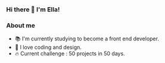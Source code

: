 ### Hi there 👋 I'm Ella!

<!--
**EllaMiri/EllaMiri** is a ✨ _special_ ✨ repository because its `README.md` (this file) appears on your GitHub profile.

Here are some ideas to get you started:

- 🔭 I’m currently working on ...
- 🌱 I’m currently learning ...
- 👯 I’m looking to collaborate on ...
- 🤔 I’m looking for help with ...
- 💬 Ask me about ...
- 📫 How to reach me: ...
- 😄 Pronouns: ...
- ⚡ Fun fact: ...
-->

### About me
- 📚 I'm currently studying to become a front end developer.
- 💖 I love coding and design.
- 🔥 Current challenge : 50 projects in 50 days.

